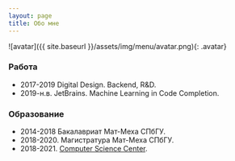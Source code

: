 ```yaml
---
layout: page
title: Обо мне
---
```

![avatar]({{ site.baseurl }}/assets/img/menu/avatar.png){: .avatar}

### Работа
- 2017-2019 Digital Design. Backend, R&D.
- 2019-н.в. JetBrains. Machine Learning in Code Completion.

### Образование
- 2014-2018 Бакалавриат Мат-Меха СПбГУ.
- 2018-2020. Магистратура Мат-Меха СПбГУ.
- 2018-2021. [Computer Science Center](https://compscicenter.ru/users/4626/).
